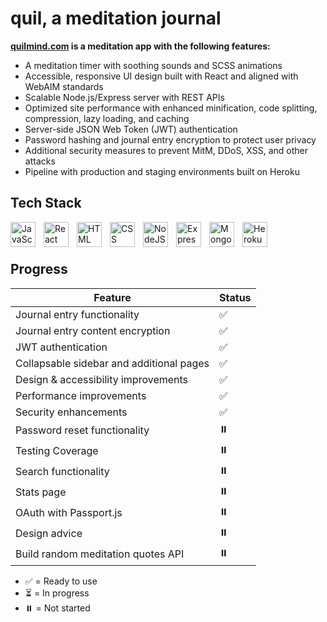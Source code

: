 # quil, a meditation journal


**<a href="https://www.quilmind.com">quilmind.com</a> is a meditation app with the following features:**

* A meditation timer with soothing sounds and SCSS animations
* Accessible, responsive UI design built with React and aligned with  WebAIM standards 
* Scalable Node.js/Express server with REST APIs
* Optimized site performance with enhanced minification, code splitting, compression, lazy loading, and caching 
* Server-side JSON Web Token (JWT) authentication 
* Password hashing and journal entry encryption to protect user privacy
* Additional security measures to prevent MitM, DDoS, XSS, and other attacks
* Pipeline with production and staging environments built on Heroku

## Tech Stack

<div>
    <img align="left" alt="JavaScript" width="40px" style="padding-right:10px;" src="https://cdn.jsdelivr.net/gh/devicons/devicon/icons/javascript/javascript-plain.svg" />
    <img align="left" alt="React" width="40px" style="padding-right:10px;" src="https://cdn.jsdelivr.net/gh/devicons/devicon/icons/react/react-original.svg" />
    <img align="left" alt="HTML" width="40px" style="padding-right:10px;" src="https://cdn.jsdelivr.net/gh/devicons/devicon/icons/html5/html5-plain.svg" />
    <img align="left" alt="CSS" width="40px" style="padding-right:10px;" src="https://cdn.jsdelivr.net/gh/devicons/devicon/icons/css3/css3-plain.svg" />
    <img align="left" alt="NodeJS" width="40px" style="padding-right:10px;" src="https://cdn.jsdelivr.net/gh/devicons/devicon/icons/nodejs/nodejs-original.svg" />
    <img align="left" alt="Express" width="40px" style="padding-right:10px;" src="https://cdn.jsdelivr.net/gh/devicons/devicon/icons/express/express-original.svg" />
    <img align="left" alt="MongoDB" width="40px" style="padding-right:10px;" src="https://cdn.jsdelivr.net/gh/devicons/devicon/icons/mongodb/mongodb-original.svg" />
    <img align="left" alt="Heroku" width="40px" style="padding-right:10px;" src="https://cdn.jsdelivr.net/gh/devicons/devicon/icons/heroku/heroku-plain-wordmark.svg" />
</div>

<br></br>
## Progress 

| Feature                                  | Status |
| ---------------------------------------- | ------ |
| Journal entry functionality              | ✅     |
| Journal entry content encryption         | ✅     |
| JWT authentication                       | ✅     |
| Collapsable sidebar and additional pages | ✅     |
| Design & accessibility improvements      | ✅     |
| Performance improvements                 | ✅     |
| Security enhancements                    | ✅     |
| Password reset functionality             | ⏸️     |
| Testing Coverage                         | ⏸️     |
| Search functionality                     | ⏸️     |
| Stats page                               | ⏸️     |
| OAuth with Passport.js                   | ⏸️     |
| Design advice                            | ⏸️     |
| Build random meditation quotes API       | ⏸️     |

- ✅ = Ready to use
- ⏳ = In progress
- ⏸️ = Not started
